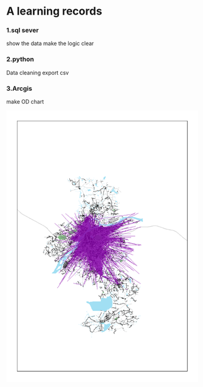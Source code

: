 # A learning records

### 1.sql sever
show the data
make the logic clear
### 2.python
Data cleaning
export csv
### 3.Arcgis
make OD chart

![nanjing_OD](https://raw.githubusercontent.com/ishaddock/OD/master/nanjing_bg.png)
